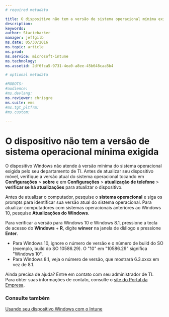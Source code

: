```yaml
---
# required metadata

title: O dispositivo não tem a versão de sistema operacional mínima exigida | Microsoft Intune
description:
keywords:
author: Staciebarker
manager: jeffgilb
ms.date: 05/30/2016
ms.topic: article
ms.prod:
ms.service: microsoft-intune
ms.technology:
ms.assetid: 2df6fca5-9731-4ea0-a8ee-45b648caa5b4

# optional metadata

#ROBOTS:
#audience:
#ms.devlang:
ms.reviewer: chrisgre
ms.suite: ems
#ms.tgt_pltfrm:
#ms.custom:

---
```



# O dispositivo não tem a versão de sistema operacional mínima exigida

O dispositivo Windows não atende à versão mínima do sistema operacional exigida pelo seu departamento de TI. Antes de atualizar seu dispositivo móvel, verifique a versão atual do sistema operacional tocando em **Configurações** &gt; **sobre** e em **Configurações** &gt; **atualização de telefone** &gt; **verificar se há atualizações** para atualizar o dispositivo.

Antes de atualizar o computador, pesquise o **sistema operacional** e siga os prompts para identificar sua versão atual do sistema operacional. Para atualizar computadores com sistemas operacionais anteriores ao Windows 10, pesquise **Atualizações do Windows**.

Para verificar a versão para Windows 10 e Windows 8.1, pressione a tecla de acesso do **Windows** + **R**, digite **winver** na janela de diálogo e pressione **Enter**.

- Para Windows 10, ignore o número de versão e o número de build do SO (exemplo, build do SO 10586.29). O "10" em "10586.29" significa "Windows 10".
- Para Windows 8.1, veja o número de versão, que mostrará 6.3.xxxx em vez de 8.1.

Ainda precisa de ajuda? Entre em contato com seu administrador de TI. Para obter suas informações de contato, consulte o [site do Portal da Empresa](http://portal.manage.microsoft.com).

### Consulte também
[Usando seu dispositivo Windows com o Intune](using-your-windows-device-with-intune.md)

<!--HONumber=Jun16_HO2-->



